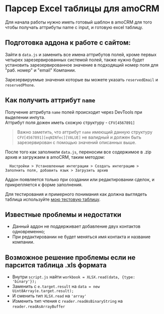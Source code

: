 # Парсер Excel таблицы для amoCRM
Для начала работы нужно иметь готовый шаблон в amoCRM для того чтобы получать аттрибуты name с input, и готовую excel таблицу. <br>

## Подготовка аддона к работе с сайтом:
Зайти в `data.js` и заменить все имена аттрибутов полей, кроме первых четырех зарезервированных системой полей, также нужно будет установить зарезервированное значение в подходящий номер поля для "раб. номер" и "email" Компании.

Зарезервируемые значения которые вы можете указать `reservedEmail` и `reservedPhone`.

## Как получить аттрибут `name`
Получение аттрибута `name` полей происходит через DevTools при выделении инпута. <br>
Аттрибут поля дожен иметь схожую структуру - `CFV[4567891]`

>Важно заметить, что аттрибут `name` имеющий данную структуру `CFV[4567891][eqNINfec][VALUE]` не валидный и должен быть зарезервирован с помощью значений описанных выше.

После того как заполнили `data.js`, переносим все содержимое в .zip архив и загружаем в amoCRM, таким методом:

```
  Настройки > Установленные интеграции > Создать интеграцию > Заполнить поля, добавить язык > Загрузить архив
```

Аддон появляется только при создании или редактировании сделок, и прикрепляется к форме заполнения.<br>

Для тестирования и примерного понимания как должна выглядеть таблица используйте [мою тестовую таблицу](https://github.com/Jencansee/excel-parcer/raw/master/fullTableForParcer.xlsx).

## Известные проблемы и недостатки
  * Данный аддон не поддерживает добавление двух контактов одновременно;
  * При редактировании не будет меняться имя контакта и название компании.


## Возможное решение проблемы если не парсится таблица .xls формата
* Внутри `script.js` найти ``workbook = XLSX.read(data, {type: 'binary'});``
* Заменить с `e.target.result` на `data = new Uint8Array(e.target.result);`
* И сменить тип `XLSX.read` на `'array'`
* Изменить тип чтения с `reader.readAsBinaryString` на `reader.readAsArrayBuffer`
